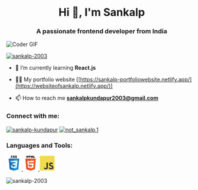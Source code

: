 <h1 align="center">Hi 👋, I'm Sankalp</h1>
<h3 align="center">A passionate frontend developer from India</h3>




<p align="left"> <img alt="Coder GIF" height=250 width=350 src="https://magiccopy.xyz/assets/images/hadder.gif" /> </p>

<p align="left"> <a href="https://github.com/ryo-ma/github-profile-trophy"><img src="https://github-profile-trophy.vercel.app/?username=sankalp-2003" alt="sankalp-2003" /></a> </p>

- 🌱 I’m currently learning **React.js**

- 👨‍💻 My portfolio website [[https://sankalp-portfoliowebsite.netlify.app/](https://websiteofsankalp.netlify.app/)]

- 📫 How to reach me **sankalpkundapur2003@gmail.com**

<h3 align="left">Connect with me:</h3>
<p align="left">
<a href="https://linkedin.com/in/sankalp-kundapur" target="blank"><img align="center" src="https://raw.githubusercontent.com/rahuldkjain/github-profile-readme-generator/master/src/images/icons/Social/linked-in-alt.svg" alt="sankalp-kundapur" height="30" width="40" /></a>
<a href="https://instagram.com/not_sankalp.1" target="blank"><img align="center" src="https://raw.githubusercontent.com/rahuldkjain/github-profile-readme-generator/master/src/images/icons/Social/instagram.svg" alt="not_sankalp.1" height="30" width="40" /></a>
</p>

<h3 align="left">Languages and Tools:</h3>
<p align="left"> <a href="https://www.w3schools.com/css/" target="_blank" rel="noreferrer"> <img src="https://raw.githubusercontent.com/devicons/devicon/master/icons/css3/css3-original-wordmark.svg" alt="css3" width="40" height="40"/> </a> <a href="https://www.w3.org/html/" target="_blank" rel="noreferrer"> <img src="https://raw.githubusercontent.com/devicons/devicon/master/icons/html5/html5-original-wordmark.svg" alt="html5" width="40" height="40"/> </a> <a href="https://developer.mozilla.org/en-US/docs/Web/JavaScript" target="_blank" rel="noreferrer"> <img src="https://raw.githubusercontent.com/devicons/devicon/master/icons/javascript/javascript-original.svg" alt="javascript" width="40" height="40"/> </a> </p>

<p><img align="center" src="https://github-readme-stats.vercel.app/api/top-langs?username=sankalp-2003&show_icons=true&locale=en&layout=compact" alt="sankalp-2003" /></p>
